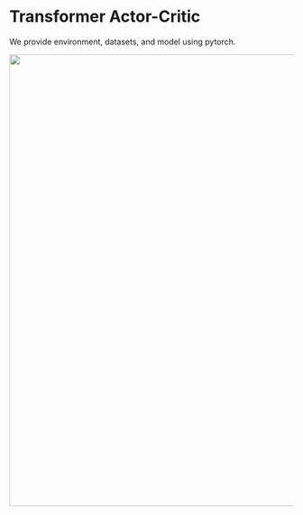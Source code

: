 # Transformer Actor-Critic



We provide environment, datasets, and model using pytorch. 





<img src="https://user-images.githubusercontent.com/104193216/169387325-79467f65-8d45-49d2-909b-942bf8adcb86.png" width="800">
